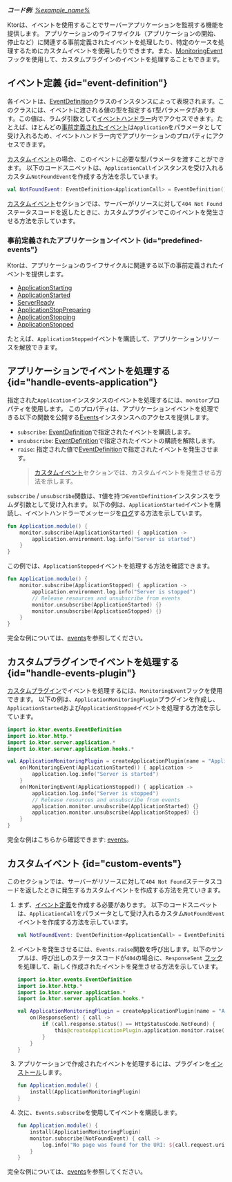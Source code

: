 [//]: # (title: アプリケーション監視)

<show-structure for="chapter" depth="2"/>

<tldr>
<var name="example_name" value="events"/>
<p>
    <b>コード例</b>:
    <a href="https://github.com/ktorio/ktor-documentation/tree/%ktor_version%/codeSnippets/snippets/%example_name%">
        %example_name%
    </a>
</p>
</tldr>

Ktorは、イベントを使用することでサーバーアプリケーションを監視する機能を提供します。
アプリケーションのライフサイクル（アプリケーションの開始、停止など）に関連する事前定義されたイベントを処理したり、特定のケースを処理するためにカスタムイベントを使用したりできます。また、[MonitoringEvent](server-custom-plugins.md#handle-app-events)フックを使用して、カスタムプラグインのイベントを処理することもできます。

## イベント定義 {id="event-definition"}

各イベントは、[EventDefinition](https://api.ktor.io/ktor-events/io.ktor.events/-event-definition/index.html)クラスのインスタンスによって表現されます。このクラスには、イベントに渡される値の型を指定する`T`型パラメータがあります。この値は、ラムダ引数として[イベントハンドラー](#handle-events-application)内でアクセスできます。たとえば、ほとんどの[事前定義されたイベント](#predefined-events)は`Application`をパラメータとして受け入れるため、イベントハンドラー内でアプリケーションのプロパティにアクセスできます。

[カスタムイベント](#custom-events)の場合、このイベントに必要な型パラメータを渡すことができます。
以下のコードスニペットは、`ApplicationCall`インスタンスを受け入れるカスタム`NotFoundEvent`を作成する方法を示しています。

```kotlin
val NotFoundEvent: EventDefinition<ApplicationCall> = EventDefinition()
```

[カスタムイベント](#custom-events)セクションでは、サーバーがリソースに対して`404 Not Found`ステータスコードを返したときに、カスタムプラグインでこのイベントを発生させる方法を示しています。

### 事前定義されたアプリケーションイベント {id="predefined-events"}

Ktorは、アプリケーションのライフサイクルに関連する以下の事前定義されたイベントを提供します。

- [ApplicationStarting](https://api.ktor.io/ktor-server-core/io.ktor.server.application/-application-starting.html)
- [ApplicationStarted](https://api.ktor.io/ktor-server-core/io.ktor.server.application/-application-started.html)
- [ServerReady](https://api.ktor.io/ktor-server-core/io.ktor.server.application/-server-ready.html)
- [ApplicationStopPreparing](https://api.ktor.io/ktor-server-core/io.ktor.server.application/-application-stop-preparing.html)
- [ApplicationStopping](https://api.ktor.io/ktor-server-core/io.ktor.server.application/-application-stopping.html)
- [ApplicationStopped](https://api.ktor.io/ktor-server-core/io.ktor.server.application/-application-stopped.html)

たとえば、`ApplicationStopped`イベントを購読して、アプリケーションリソースを解放できます。

## アプリケーションでイベントを処理する {id="handle-events-application"}

指定された`Application`インスタンスのイベントを処理するには、`monitor`プロパティを使用します。
このプロパティは、アプリケーションイベントを処理できる以下の関数を公開する[Events](https://api.ktor.io/ktor-events/io.ktor.events/-events/index.html)インスタンスへのアクセスを提供します。

- `subscribe`: [EventDefinition](#event-definition)で指定されたイベントを購読します。
- `unsubscribe`: [EventDefinition](#event-definition)で指定されたイベントの購読を解除します。
- `raise`: 指定された値で[EventDefinition](#event-definition)で指定されたイベントを発生させます。
  > [カスタムイベント](#custom-events)セクションでは、カスタムイベントを発生させる方法を示します。

`subscribe` / `unsubscribe`関数は、`T`値を持つ`EventDefinition`インスタンスをラムダ引数として受け入れます。
以下の例は、`ApplicationStarted`イベントを購読し、イベントハンドラーでメッセージを[ログ](server-logging.md)する方法を示しています。

```kotlin
fun Application.module() {
    monitor.subscribe(ApplicationStarted) { application ->
        application.environment.log.info("Server is started")
    }
}
```

この例では、`ApplicationStopped`イベントを処理する方法を確認できます。

```kotlin
fun Application.module() {
    monitor.subscribe(ApplicationStopped) { application ->
        application.environment.log.info("Server is stopped")
        // Release resources and unsubscribe from events
        monitor.unsubscribe(ApplicationStarted) {}
        monitor.unsubscribe(ApplicationStopped) {}
    }
}
```

完全な例については、[events](https://github.com/ktorio/ktor-documentation/tree/%ktor_version%/codeSnippets/snippets/events)を参照してください。

## カスタムプラグインでイベントを処理する {id="handle-events-plugin"}

[カスタムプラグイン](server-custom-plugins.md#handle-app-events)でイベントを処理するには、`MonitoringEvent`フックを使用できます。
以下の例は、`ApplicationMonitoringPlugin`プラグインを作成し、`ApplicationStarted`および`ApplicationStopped`イベントを処理する方法を示しています。

```kotlin
import io.ktor.events.EventDefinition
import io.ktor.http.*
import io.ktor.server.application.*
import io.ktor.server.application.hooks.*

val ApplicationMonitoringPlugin = createApplicationPlugin(name = "ApplicationMonitoringPlugin") {
    on(MonitoringEvent(ApplicationStarted)) { application ->
        application.log.info("Server is started")
    }
    on(MonitoringEvent(ApplicationStopped)) { application ->
        application.log.info("Server is stopped")
        // Release resources and unsubscribe from events
        application.monitor.unsubscribe(ApplicationStarted) {}
        application.monitor.unsubscribe(ApplicationStopped) {}
    }
}
```

完全な例はこちらから確認できます: [events](https://github.com/ktorio/ktor-documentation/tree/%ktor_version%/codeSnippets/snippets/events)。

## カスタムイベント {id="custom-events"}

このセクションでは、サーバーがリソースに対して`404 Not Found`ステータスコードを返したときに発生するカスタムイベントを作成する方法を見ていきます。

1. まず、[イベント定義](#event-definition)を作成する必要があります。
   以下のコードスニペットは、`ApplicationCall`をパラメータとして受け入れるカスタム`NotFoundEvent`イベントを作成する方法を示しています。

   ```kotlin
   val NotFoundEvent: EventDefinition<ApplicationCall> = EventDefinition()
   ```
2. イベントを発生させるには、`Events.raise`関数を呼び出します。以下のサンプルは、呼び出しのステータスコードが`404`の場合に、`ResponseSent` [フック](server-custom-plugins.md#other)を処理して、新しく作成されたイベントを発生させる方法を示しています。

   ```kotlin
   import io.ktor.events.EventDefinition
   import io.ktor.http.*
   import io.ktor.server.application.*
   import io.ktor.server.application.hooks.*
   
   val ApplicationMonitoringPlugin = createApplicationPlugin(name = "ApplicationMonitoringPlugin") {
       on(ResponseSent) { call ->
           if (call.response.status() == HttpStatusCode.NotFound) {
               this@createApplicationPlugin.application.monitor.raise(NotFoundEvent, call)
           }
       }
   }
   ```
3. アプリケーションで作成されたイベントを処理するには、プラグインを[インストール](server-plugins.md#install)します。

   ```kotlin
   fun Application.module() {
       install(ApplicationMonitoringPlugin)
   }
   ```

4. 次に、`Events.subscribe`を使用してイベントを購読します。

   ```kotlin
   fun Application.module() {
       install(ApplicationMonitoringPlugin)
       monitor.subscribe(NotFoundEvent) { call ->
           log.info("No page was found for the URI: ${call.request.uri}")
       }
   }
   ```

完全な例については、[events](https://github.com/ktorio/ktor-documentation/tree/%ktor_version%/codeSnippets/snippets/events)を参照してください。